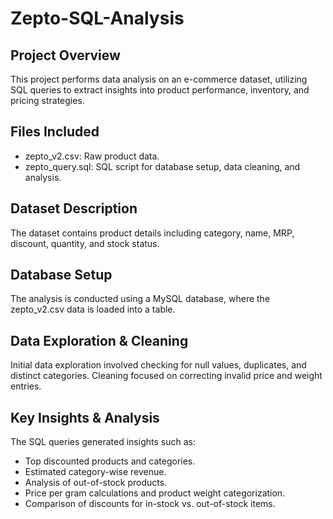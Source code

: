 # Zepto-SQL-Analysis

## Project Overview
This project performs data analysis on an e-commerce dataset, utilizing SQL queries to extract insights into product performance, inventory, and pricing strategies.

## Files Included
- zepto_v2.csv: Raw product data.
- zepto_query.sql: SQL script for database setup, data cleaning, and analysis.

## Dataset Description
The dataset contains product details including category, name, MRP, discount, quantity, and stock status.

## Database Setup
The analysis is conducted using a MySQL database, where the zepto_v2.csv data is loaded into a table.

## Data Exploration & Cleaning
Initial data exploration involved checking for null values, duplicates, and distinct categories. Cleaning focused on correcting invalid price and weight entries.

## Key Insights & Analysis
The SQL queries generated insights such as:
- Top discounted products and categories.
- Estimated category-wise revenue.
- Analysis of out-of-stock products.
- Price per gram calculations and product weight categorization.
- Comparison of discounts for in-stock vs. out-of-stock items.
